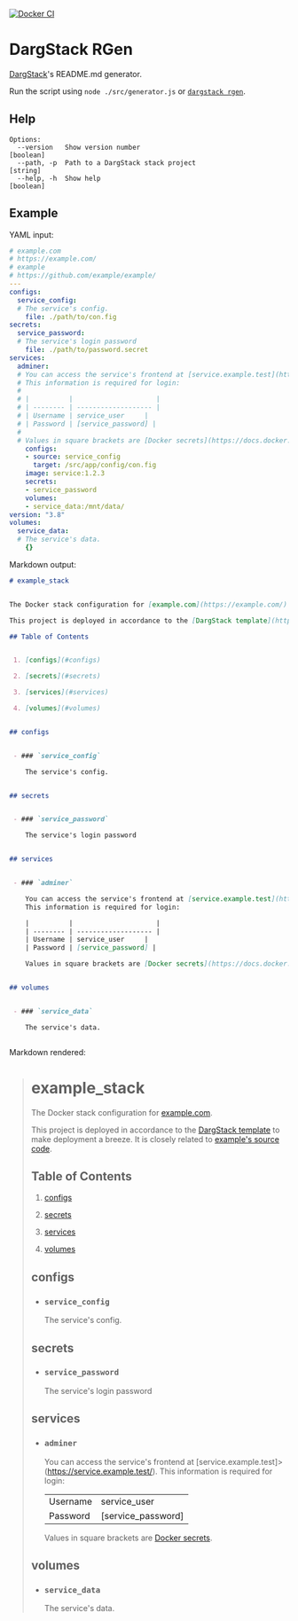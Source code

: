 [![Docker CI](https://github.com/dargmuesli/dargstack_rgen/workflows/Docker%20CI/badge.svg)](https://github.com/dargmuesli/dargstack_rgen/actions?query=workflow%3A%22Docker+CI%22)

# DargStack RGen

[DargStack](https://github.com/dargmuesli/dargstack)'s README.md generator.

Run the script using `node ./src/generator.js` or [`dargstack rgen`](https://github.com/dargmuesli/dargstack).

## Help

```
Options:
  --version   Show version number                                      [boolean]
  --path, -p  Path to a DargStack stack project                         [string]
  --help, -h  Show help                                                [boolean]
```

## Example

YAML input:

```yaml
# example.com
# https://example.com/
# example
# https://github.com/example/example/
---
configs:
  service_config:
  # The service's config.
    file: ./path/to/con.fig
secrets:
  service_password:
  # The service's login password
    file: ./path/to/password.secret
services:
  adminer:
  # You can access the service's frontend at [service.example.test](https://service.example.test/).
  # This information is required for login:
  #
  # |          |                     |
  # | -------- | ------------------- |
  # | Username | service_user     |
  # | Password | [service_password] |
  #
  # Values in square brackets are [Docker secrets](https://docs.docker.com/engine/swarm/secrets/).
    configs:
    - source: service_config
      target: /src/app/config/con.fig
    image: service:1.2.3
    secrets:
    - service_password
    volumes:
    - service_data:/mnt/data/
version: "3.8"
volumes:
  service_data:
  # The service's data.
    {}
```

Markdown output:

```markdown
# example_stack


The Docker stack configuration for [example.com](https://example.com/).

This project is deployed in accordance to the [DargStack template](https://github.com/dargmuesli/dargstack_template/) to make deployment a breeze. It is closely related to [example's source code](https://github.com/example/example/).

## Table of Contents


 1. [configs](#configs)

 2. [secrets](#secrets)

 3. [services](#services)

 4. [volumes](#volumes)


## configs


 - ### `service_config`

    The service's config.


## secrets


 - ### `service_password`

    The service's login password


## services


 - ### `adminer`

    You can access the service's frontend at [service.example.test](https://service.example.test/).
    This information is required for login:

    |          |                     |
    | -------- | ------------------- |
    | Username | service_user     |
    | Password | [service_password] |

    Values in square brackets are [Docker secrets](https://docs.docker.com/engine/swarm/secrets/).


## volumes


 - ### `service_data`

    The service's data.



```

Markdown rendered:

> # example_stack
> The Docker stack configuration for [example.com](https://example.com/).
>
>This project is deployed in accordance to the [DargStack template](https://github.com/dargmuesli/dargstack_template/) to make deployment a breeze. It is closely related to [example's source code](https://github.com/example/example/).
>
>## Table of Contents
>
>
>1. [configs](#configs)
>
>2. [secrets](#secrets)
>
>3. [services](#services)
>
>4. [volumes](#volumes)
>
>
>## configs
>
>
>- ### `service_config`
>
>    The service's config.
>
>
>## secrets
>
>
>- ### `service_password`
>
>    The service's login password
>
>
>## services
>
>
>- ### `adminer`
>
>    You can access the service's frontend at [service.example.test]>(https://service.example.test/).
>    This information is required for login:
>
>    |          |                     |
>    | -------- | ------------------- |
>    | Username | service_user     |
>    | Password | [service_password] |
>
>    Values in square brackets are [Docker secrets](https://docs.docker.>com/engine/swarm/secrets/).
>
>
>## volumes
>
>
>- ### `service_data`
>
>    The service's data.
>
>
